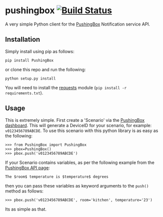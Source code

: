 # pushingbox [![Build Status](https://travis-ci.org/jazzycamel/pushingbox.svg?branch=master)](https://travis-ci.org/jazzycamel/pushingbox)
A very simple Python client for the [PushingBox](https://www.pushingbox.com/index.php) Notification service API.

## Installation
Simply install using pip as follows:

`pip install PushingBox`

or clone this repo and run the following:

`python setup.py install`

You will need to install the [requests](http://python-requests.org) module (`pip install -r requirements.txt`).

## Usage
This is extremely simple. First create a 'Scenario' via the [PushingBox dashboard](https://www.pushingbox.com/scenarios.php). This will generate a DeviceID for your scenario, for example: `v0123456789ABCDE`. To use this scenario with this python library is as easy as the following:

```
>>> from PushingBox import PushingBox
>>> pbox=PushingBox()
>>> pbox.push('v0123456789ABCDE')
```

If your Scenario contains variables, as per the following example from the [PushingBox API page](https://www.pushingbox.com/api.php):

`The $room$ temperature is $temperature$ degrees`

then you can pass these variables as keyword arguments to the `push()` method as follows:

`>>> pbox.push('v0123456789ABCDE', room='kitchen', temperature='23')`

Its as simple as that.
